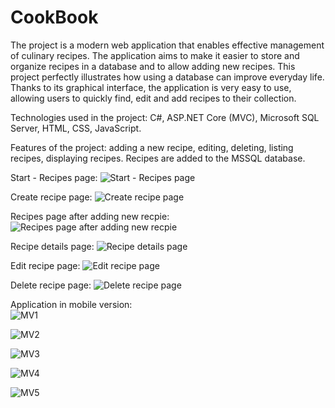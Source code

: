 # CookBook

The project is a modern web application that enables effective management of culinary recipes. The application aims to make it easier to store and organize recipes in a database and to allow adding new recipes. This project perfectly illustrates how using a database can improve everyday life. Thanks to its graphical interface, the application is very easy to use, allowing users to quickly find, edit and add recipes to their collection.

Technologies used in the project: C#, ASP.NET Core (MVC), Microsoft SQL Server, HTML, CSS, JavaScript.

Features of the project: adding a new recipe, editing, deleting, listing recipes, displaying recipes. Recipes are added to the MSSQL database.

Start - Recipes page:
![Start - Recipes page](https://github.com/karoldziadkowiec/CookBook/blob/master/photos/1.png)

Create recipe page:
![Create recipe page](https://github.com/karoldziadkowiec/CookBook/blob/master/photos/2.png)

Recipes page after adding new recpie:
![Recipes page after adding new recpie](https://github.com/karoldziadkowiec/CookBook/blob/master/photos/3.png)

Recipe details page:
![Recipe details page](https://github.com/karoldziadkowiec/CookBook/blob/master/photos/4.png)

Edit recipe page:
![Edit recipe page](https://github.com/karoldziadkowiec/CookBook/blob/master/photos/5.png)

Delete recipe page:
![Delete recipe page](https://github.com/karoldziadkowiec/CookBook/blob/master/photos/6.png)

Application in mobile version: <br/>
![MV1](https://github.com/karoldziadkowiec/CookBook/blob/master/photos/7.png)

![MV2](https://github.com/karoldziadkowiec/CookBook/blob/master/photos/8.png)

![MV3](https://github.com/karoldziadkowiec/CookBook/blob/master/photos/9.png)

![MV4](https://github.com/karoldziadkowiec/CookBook/blob/master/photos/10.png)

![MV5](https://github.com/karoldziadkowiec/CookBook/blob/master/photos/11.png)
